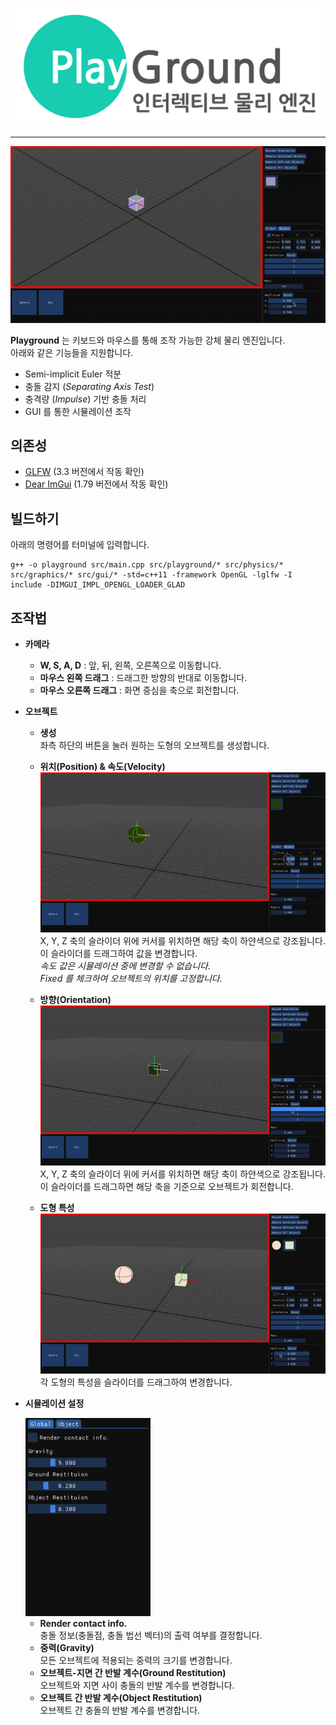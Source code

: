 ![Playgroud Logo](./img/playground.png)

---
  

![Simulation Demo](./img/simulation_demo.gif)

  
**Playground** 는 키보드와 마우스를 통해 조작 가능한 강체 물리 엔진입니다.  
아래와 같은 기능들을 지원합니다.  
- Semi-implicit Euler 적분
- 충돌 감지 (*Separating Axis Test*)
- 충격량 (*Impulse*) 기반 충돌 처리
- GUI 를 통한 시뮬레이션 조작  
  
## 의존성
- [GLFW](https://www.glfw.org) (3.3 버전에서 작동 확인)
- [Dear ImGui](https://github.com/ocornut/imgui) (1.79 버전에서 작동 확인)
  
## 빌드하기  
아래의 명령어를 터미널에 입력합니다.  
```shell
g++ -o playground src/main.cpp src/playground/* src/physics/* src/graphics/* src/gui/* -std=c++11 -framework OpenGL -lglfw -I include -DIMGUI_IMPL_OPENGL_LOADER_GLAD
```  
  
## 조작법  
  
- **카메라**   

    - **W, S, A, D** : 앞, 뒤, 왼쪽, 오른쪽으로 이동합니다.  
    - **마우스 왼쪽 드래그** : 드래그한 방향의 반대로 이동합니다.
    - **마우스 오른쪽 드래그** : 화면 중심을 축으로 회전합니다.  

- **오브젝트**  

    - **생성**  
    좌측 하단의 버튼을 눌러 원하는 도형의 오브젝트를 생성합니다.  
      
    - **위치(Position) & 속도(Velocity)**  
    ![PositionAndVelocity](./img/position_velocity.gif)  
    X, Y, Z 축의 슬라이더 위에 커서를 위치하면 해당 축이 하얀색으로 강조됩니다.  
    이 슬라이더를 드래그하여 값을 변경합니다.  
    *속도 값은 시뮬레이션 중에 변경할 수 없습니다.*  
    *Fixed 를 체크하여 오브젝트의 위치를 고정합니다.*  
      
    - **방향(Orientation)**  
    ![Orientation](./img/orientation.gif)  
    X, Y, Z 축의 슬라이더 위에 커서를 위치하면 해당 축이 하얀색으로 강조됩니다.  
    이 슬라이더를 드래그하면 해당 축을 기준으로 오브젝트가 회전합니다.  
      
    - **도형 특성**  
    ![Geometric](./img/geometric_data.gif)  
    각 도형의 특성을 슬라이더를 드래그하여 변경합니다.  

- **시뮬레이션 설정**  

    <img src="./img/simulation_setting.png" alt="Orientation" width="200"/>  
      
    - **Render contact info.**  
    충돌 정보(충돌점, 충돌 법선 벡터)의 출력 여부를 결정합니다.  
    - **중력(Gravity)**  
    모든 오브젝트에 적용되는 중력의 크기를 변경합니다.  
    - **오브젝트-지면 간 반발 계수(Ground Restitution)**  
    오브젝트와 지면 사이 충돌의 반발 계수를 변경합니다.  
    - **오브젝트 간 반발 계수(Object Restitution)**  
    오브젝트 간 충돌의 반발 계수를 변경합니다.  

